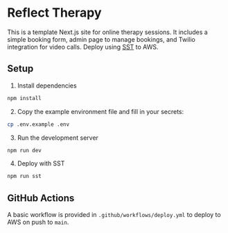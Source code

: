 # Reflect Therapy

This is a template Next.js site for online therapy sessions. It includes a simple booking form, admin page to manage bookings, and Twilio integration for video calls. Deploy using [SST](https://sst.dev) to AWS.

## Setup

1. Install dependencies

```bash
npm install
```

2. Copy the example environment file and fill in your secrets:

```bash
cp .env.example .env
```

3. Run the development server

```bash
npm run dev
```

4. Deploy with SST

```bash
npm run sst
```

## GitHub Actions

A basic workflow is provided in `.github/workflows/deploy.yml` to deploy to AWS on push to `main`.
